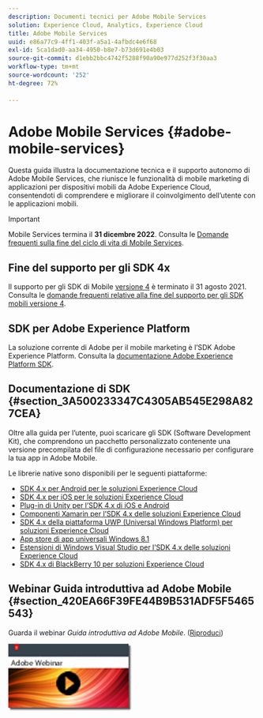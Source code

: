 ```yaml
---
description: Documenti tecnici per Adobe Mobile Services
solution: Experience Cloud, Analytics, Experience Cloud
title: Adobe Mobile Services
uuid: e86a77c9-4ff1-403f-a5a1-4afbdc4e6f68
exl-id: 5ca1dad0-aa34-4950-b8e7-b73d691e4b03
source-git-commit: d1ebb2bbc4742f5288f90a90e977d252f3f30aa3
workflow-type: tm+mt
source-wordcount: '252'
ht-degree: 72%

---
```


# Adobe Mobile Services {#adobe-mobile-services}

Questa guida illustra la documentazione tecnica e il supporto autonomo di Adobe Mobile Services, che riunisce le funzionalità di mobile marketing di applicazioni per dispositivi mobili da Adobe Experience Cloud, consentendoti di comprendere e migliorare il coinvolgimento dell’utente con le applicazioni mobili.

>[!IMPORTANT]
>
>Mobile Services termina il **31 dicembre 2022**. Consulta le [Domande frequenti sulla fine del ciclo di vita di Mobile Services](eol.md).

## Fine del supporto per gli SDK 4x

Il supporto per gli SDK di Mobile [versione 4](https://github.com/Adobe-Marketing-Cloud/mobile-services) è terminato il 31 agosto 2021. Consulta le [domande frequenti relative alla fine del supporto per gli SDK mobili versione 4](https://aep-sdks.gitbook.io/docs/version-4-sdk-end-of-support-faq).

## SDK per Adobe Experience Platform

La soluzione corrente di Adobe per il mobile marketing è l’SDK Adobe Experience Platform. Consulta la [documentazione Adobe Experience Platform SDK](https://aep-sdks.gitbook.io/docs/).

## Documentazione di SDK {#section_3A500233347C4305AB545E298A827CEA}

Oltre alla guida per l’utente, puoi scaricare gli SDK (Software Development Kit), che comprendono un pacchetto personalizzato contenente una versione precompilata del file di configurazione necessario per configurare la tua app in Adobe Mobile.

Le librerie native sono disponibili per le seguenti piattaforme:

* [SDK 4.x per Android per le soluzioni Experience Cloud](/help/android/overview.md)
* [SDK 4.x per iOS per le soluzioni Experience Cloud](/help/ios/overview.md)
* [Plug-in di Unity per l’SDK 4.x di iOS e Android](/help/unity/get-started.md)
* [Componenti Xamarin per l’SDK 4.x delle soluzioni Experience Cloud](/help/xamarin/get-started.md)
* [SDK 4.x della piattaforma UWP (Universal Windows Platform) per soluzioni Experience Cloud](/help/universal-windows/overview.md)
* [App store di app universali Windows 8.1](/help/windows-appstore/overview.md)
* [Estensioni di Windows Visual Studio per l’SDK 4.x delle soluzioni Experience Cloud](/help/windows-appstore/extensions/win-vse-4x.md)
* [SDK 4.x di BlackBerry 10 per soluzioni Experience Cloud](/help/blackberry/overview.md)

## Webinar Guida introduttiva ad Adobe Mobile {#section_420EA66F39FE44B9B531ADF5F5465543}

Guarda il webinar *Guida introduttiva ad Adobe Mobile*. ([Riproduci](https://adobe.ly/PsxCFn))

[![Collega immagine](assets/webinar.png)](https://adobe.ly/PsxCFn)
